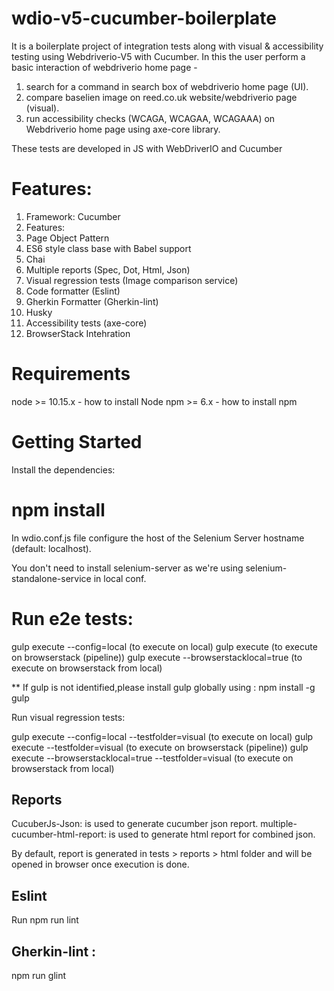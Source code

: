# wdio-v5-cucumber-boilerplate
It is a boilerplate project of integration tests along with visual & accessibility testing using Webdriverio-V5 with Cucumber. In this the user perform a basic interaction of webdriverio home page - 
  1. search for a command in search box of webdriverio home page (UI).
  2. compare baselien image on reed.co.uk website/webdriverio page (visual).
  3. run accessibility checks (WCAGA, WCAGAA, WCAGAAA) on Webdriverio home page using axe-core library.
  
These tests are developed in JS with WebDriverIO and Cucumber

# Features: 

  1. Framework: Cucumber
  2. Features:
  3. Page Object Pattern
  4. ES6 style class base with Babel support
  5. Chai
  6. Multiple reports (Spec, Dot, Html, Json)
  7. Visual regression tests (Image comparison service)
  8. Code formatter (Eslint)
  9. Gherkin Formatter (Gherkin-lint)
  10. Husky
  11. Accessibility tests (axe-core)
  12. BrowserStack Intehration

# Requirements
node >= 10.15.x - how to install Node
npm >= 6.x - how to install npm

# Getting Started
Install the dependencies:

# npm install
In wdio.conf.js file configure the host of the Selenium Server hostname (default: localhost).

You don't need to install selenium-server as we're using selenium-standalone-service in local conf.

# Run e2e tests:

gulp execute --config=local (to execute on local)
gulp execute (to execute on browserstack (pipeline))
gulp execute --browserstacklocal=true (to execute on browserstack from local)

** If gulp is not identified,please install gulp globally using :
npm install -g gulp

Run visual regression tests:

gulp execute --config=local --testfolder=visual (to execute on local)
gulp execute --testfolder=visual (to execute on browserstack (pipeline))
gulp execute --browserstacklocal=true --testfolder=visual (to execute on browserstack from local)



## Reports

CucuberJs-Json: is used to generate cucumber json report.
multiple-cucumber-html-report: is used to generate html report for combined json.

By default, report is generated in tests > reports > html folder and will be opened in browser once execution is done.

## Eslint
Run npm run lint

## Gherkin-lint :
npm run glint
